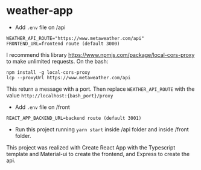 # weather-app
 - Add `.env` file on /api
 ```
WEATHER_API_ROUTE="https://www.metaweather.com/api"
FRONTEND_URL=frontend route (default 3000)
```

I recommend this library https://www.npmjs.com/package/local-cors-proxy to make unlimited requests.
On the bash:
```
npm install -g local-cors-proxy
lcp --proxyUrl https://www.metaweather.com/api
```
This return a message with a port. Then replace `WEATHER_API_ROUTE` with the value `http://localhost:{bash_port}/proxy`

- Add `.env` file on /front
```
REACT_APP_BACKEND_URL=backend route (default 3001)
```

- Run this project running `yarn start` inside /api folder and inside /front folder.

This project was realized with Create React App with the Typescript template and Material-ui to create the frontend, and Express to create the api.
